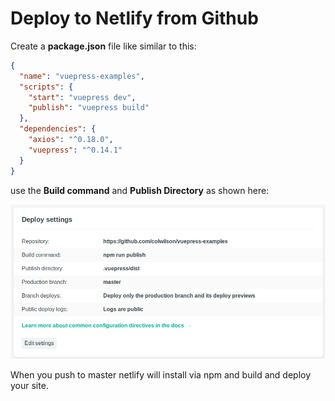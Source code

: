 # Deploy to Netlify from Github

Create a **package.json** file like similar to this:

```json
{
  "name": "vuepress-examples",
  "scripts": {
    "start": "vuepress dev",
    "publish": "vuepress build"
  },
  "dependencies": {
    "axios": "^0.18.0",
    "vuepress": "^0.14.1"
  }
}
```
use the **Build command** and **Publish Directory** as shown here:

![Netlify Config](./shot.png)

When you push to master netlify will install via npm and build and deploy your site.
